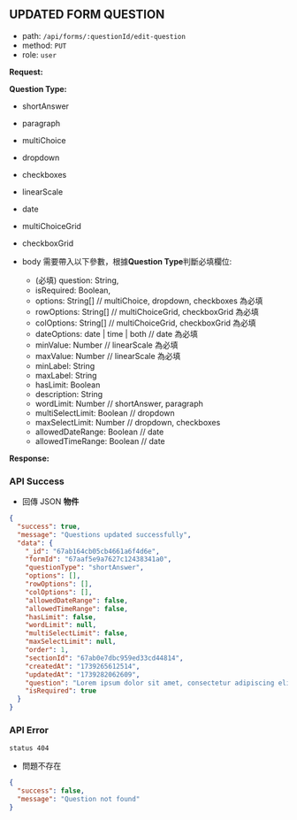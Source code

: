 ## UPDATED FORM QUESTION

- path: `/api/forms/:questionId/edit-question`
- method: `PUT`
- role: `user`

**Request:**

**Question Type:**

- shortAnswer
- paragraph
- multiChoice
- dropdown
- checkboxes
- linearScale
- date
- multiChoiceGrid
- checkboxGrid

- body 需要帶入以下參數，根據**Question Type**判斷必填欄位:
  - (必填) question: String,
  - isRequired: Boolean,
  - options: String[] // multiChoice, dropdown, checkboxes 為必填
  - rowOptions: String[] // multiChoiceGrid, checkboxGrid 為必填
  - colOptions: String[] // multiChoiceGrid, checkboxGrid 為必填
  - dateOptions: date | time | both // date 為必填
  - minValue: Number // linearScale 為必填
  - maxValue: Number // linearScale 為必填
  - minLabel: String
  - maxLabel: String
  - hasLimit: Boolean
  - description: String
  - wordLimit: Number // shortAnswer, paragraph
  - multiSelectLimit: Boolean // dropdown
  - maxSelectLimit: Number // dropdown, checkboxes
  - allowedDateRange: Boolean // date
  - allowedTimeRange: Boolean // date

**Response:**

### API Success

- 回傳 JSON **物件**

```json
{
  "success": true,
  "message": "Questions updated successfully",
  "data": {
    "_id": "67ab164cb05cb4661a6f4d6e",
    "formId": "67aaf5e9a7627c12438341a0",
    "questionType": "shortAnswer",
    "options": [],
    "rowOptions": [],
    "colOptions": [],
    "allowedDateRange": false,
    "allowedTimeRange": false,
    "hasLimit": false,
    "wordLimit": null,
    "multiSelectLimit": false,
    "maxSelectLimit": null,
    "order": 1,
    "sectionId": "67ab0e7dbc959ed33cd44814",
    "createdAt": "1739265612514",
    "updatedAt": "1739282062609",
    "question": "Lorem ipsum dolor sit amet, consectetur adipiscing elit. Ut odio justo, pellentesque ac sodales sit amet, malesuada at urna. Ut.",
    "isRequired": true
  }
}
```

### API Error

`status 404`

- 問題不存在

```json
{
  "success": false,
  "message": "Question not found"
}
```
